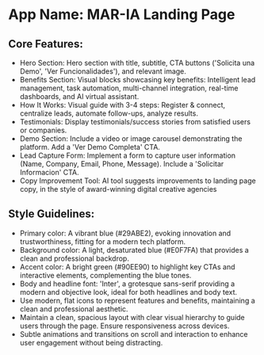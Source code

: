 # **App Name**: MAR-IA Landing Page

## Core Features:

- Hero Section: Hero section with title, subtitle, CTA buttons ('Solicita una Demo', 'Ver Funcionalidades'), and relevant image.
- Benefits Section: Visual blocks showcasing key benefits: Intelligent lead management, task automation, multi-channel integration, real-time dashboards, and AI virtual assistant.
- How It Works: Visual guide with 3-4 steps: Register & connect, centralize leads, automate follow-ups, analyze results.
- Testimonials: Display testimonials/success stories from satisfied users or companies.
- Demo Section: Include a video or image carousel demonstrating the platform. Add a 'Ver Demo Completa' CTA.
- Lead Capture Form: Implement a form to capture user information (Name, Company, Email, Phone, Message). Include a 'Solicitar Informacion' CTA.
- Copy Improvement Tool: AI tool suggests improvements to landing page copy, in the style of award-winning digital creative agencies

## Style Guidelines:

- Primary color: A vibrant blue (#29ABE2), evoking innovation and trustworthiness, fitting for a modern tech platform.
- Background color: A light, desaturated blue (#E0F7FA) that provides a clean and professional backdrop.
- Accent color: A bright green (#90EE90) to highlight key CTAs and interactive elements, complementing the blue tones.
- Body and headline font: 'Inter', a grotesque sans-serif providing a modern and objective look, ideal for both headlines and body text.
- Use modern, flat icons to represent features and benefits, maintaining a clean and professional aesthetic.
- Maintain a clean, spacious layout with clear visual hierarchy to guide users through the page. Ensure responsiveness across devices.
- Subtle animations and transitions on scroll and interaction to enhance user engagement without being distracting.